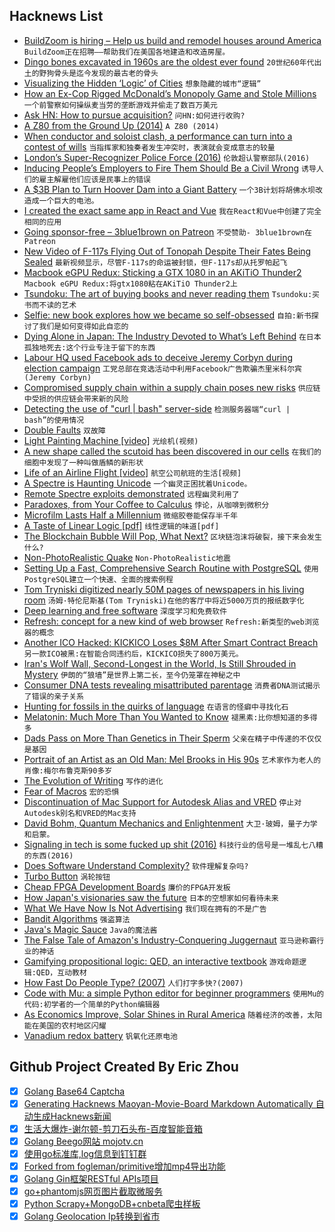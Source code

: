 ## Hacknews List


- [BuildZoom is hiring – Help us build and remodel houses around America](https://jobs.lever.co/buildzoom)  `BuildZoom正在招聘——帮助我们在美国各地建造和改造房屋。`
- [Dingo bones excavated in 1960s are the oldest ever found](http://www.australiangeographic.com.au/news/2018/07/dingo-bones-excavated-in-1960s-are-the-oldest-ever-found)  `20世纪60年代出土的野狗骨头是迄今发现的最古老的骨头`
- [Visualizing the Hidden ‘Logic’ of Cities](https://www.citylab.com/transportation/2018/07/see-your-citys-street-structure-with-these-tools/566138/)  `想象隐藏的城市“逻辑”`
- [How an Ex-Cop Rigged McDonald’s Monopoly Game and Stole Millions](https://www.thedailybeast.com/how-an-ex-cop-rigged-mcdonalds-monopoly-game-and-stole-millions?via=twitter_page)  `一个前警察如何操纵麦当劳的垄断游戏并偷走了数百万美元`
- [Ask HN: How to pursue acquisition?](item?id=17639768)  `问HN:如何进行收购?`
- [A Z80 from the Ground Up (2014)](http://baltazarstudios.com/z80-ground/)  `A Z80 (2014)`
- [When conductor and soloist clash, a performance can turn into a contest of wills](https://theamericanscholar.org/whos-the-boss/#.W1zDZC2ZPmF)  `当指挥家和独奏者发生冲突时，表演就会变成意志的较量`
- [London’s Super-Recognizer Police Force (2016)](https://www.newyorker.com/magazine/2016/08/22/londons-super-recognizer-police-force)  `伦敦超认警察部队(2016)`
- [Inducing People’s Employers to Fire Them Should Be a Civil Wrong](https://quillette.com/2018/07/28/inducing-peoples-employers-to-fire-them-should-be-a-civil-wrong/)  `诱导人们的雇主解雇他们应该是民事上的错误`
- [A $3B Plan to Turn Hoover Dam into a Giant Battery](https://www.nytimes.com/interactive/2018/07/24/business/energy-environment/hoover-dam-renewable-energy.html)  `一个3B计划将胡佛水坝改造成一个巨大的电池。`
- [I created the exact same app in React and Vue](https://medium.com/javascript-in-plain-english/i-created-the-exact-same-app-in-react-and-vue-here-are-the-differences-e9a1ae8077fd)  `我在React和Vue中创建了完全相同的应用`
- [Going sponsor-free – 3blue1brown on Patreon](https://www.patreon.com/posts/19586800)  `不受赞助- 3blue1brown在Patreon`
- [New Video of F-117s Flying Out of Tonopah Despite Their Fates Being Sealed](http://www.thedrive.com/the-war-zone/22487/new-video-of-f-117s-flying-out-of-tonopah-emerges-despite-their-fates-being-sealed)  `最新视频显示，尽管F-117s的命运被封锁，但F-117s却从托罗帕起飞`
- [Macbook eGPU Redux: Sticking a GTX 1080 in an AKiTiO Thunder2](http://archagon.net/blog/2018/07/25/egpu-redux/)  `Macbook eGPU Redux:将gtx1080粘在AKiTiO Thunder2上`
- [Tsundoku: The art of buying books and never reading them](https://www.bbc.co.uk/news/world-44981013)  `Tsundoku:买书而不读的艺术`
- [Selfie: new book explores how we became so self-obsessed](https://www.vox.com/science-and-health/2018/7/19/17518086/selfie-will-storr-book-psychology-west)  `自拍:新书探讨了我们是如何变得如此自恋的`
- [Dying Alone in Japan: The Industry Devoted to What’s Left Behind](https://www.bloomberg.com/news/features/2018-07-18/japan-s-lonely-death-industry)  `在日本孤独地死去:这个行业专注于留下的东西`
- [Labour HQ used Facebook ads to deceive Jeremy Corbyn during election campaign](https://www.thetimes.co.uk/article/labour-hq-used-facebook-ads-to-deceive-jeremy-corbyn-during-election-campaign-grlx75c27)  `工党总部在竞选活动中利用Facebook广告欺骗杰里米科尔宾(Jeremy Corbyn)`
- [Compromised supply chain within a supply chain poses new risks](https://cloudblogs.microsoft.com/microsoftsecure/2018/07/26/attack-inception-compromised-supply-chain-within-a-supply-chain-poses-new-risks/)  `供应链中受损的供应链会带来新的风险`
- [Detecting the use of &#34;curl | bash&#34; server-side](https://www.idontplaydarts.com/2016/04/detecting-curl-pipe-bash-server-side/)  `检测服务器端“curl | bash”的使用情况`
- [Double Faults](https://os.phil-opp.com/double-fault-exceptions/)  `双故障`
- [Light Painting Machine [video]](https://www.youtube.com/watch?v=O1bY66X1JKA)  `光绘机(视频)`
- [A new shape called the scutoid has been discovered in our cells](https://gizmodo.com/the-scutoid-is-geometrys-newest-shape-and-it-could-be-1827924643)  `在我们的细胞中发现了一种叫做盾鳞的新形状`
- [Life of an Airline Flight [video]](https://systemswe.love/videos/life-of-an-airline-flight)  `航空公司航班的生活[视频]`
- [A Spectre is Haunting Unicode](https://www.dampfkraft.com/ghost-characters.html)  `一个幽灵正困扰着Unicode。`
- [Remote Spectre exploits demonstrated](https://lwn.net/Articles/761100/)  `远程幽灵利用了`
- [Paradoxes, from Your Coffee to Calculus](https://www.wsj.com/articles/paradoxes-from-your-coffee-to-calculus-1532532886)  `悖论，从咖啡到微积分`
- [Microfilm Lasts Half a Millennium](https://www.theatlantic.com/technology/archive/2018/07/microfilm-lasts-half-a-millennium/565643/?single_page=true)  `微缩胶卷能保存半千年`
- [A Taste of Linear Logic [pdf]](https://homepages.inf.ed.ac.uk/wadler/papers/lineartaste/lineartaste-revised.pdf)  `线性逻辑的味道[pdf]`
- [The Blockchain Bubble Will Pop, What Next?](http://approximatelycorrect.com/2018/06/22/the-blockchain-bubble-will-pop-what-next/)  `区块链泡沫将破裂，接下来会发生什么?`
- [Non-PhotoRealistic Quake](https://research.cs.wisc.edu/graphics/Gallery/NPRQuake/whatIsIt.html)  `Non-PhotoRealistic地震`
- [Setting Up a Fast, Comprehensive Search Routine with PostgreSQL](https://rob.conery.io/2018/07/23/setting-up-a-fast-comprehensive-search-routine-with-postgresql/)  `使用PostgreSQL建立一个快速、全面的搜索例程`
- [Tom Tryniski digitized nearly 50M pages of newspapers in his living room](https://www.cjr.org/the_profile/tom-tryniski-fultonhistory.php)  `汤姆·特伦尼斯基(Tom Tryniski)在他的客厅中将近5000万页的报纸数字化`
- [Deep learning and free software](https://lwn.net/Articles/760142/)  `深度学习和免费软件`
- [Refresh: concept for a new kind of web browser](https://refresh.study)  `Refresh:新类型的web浏览器的概念`
- [Another ICO Hacked: KICKICO Loses $8M After Smart Contract Breach](https://www.ccn.com/another-ico-hacked-kickico-loses-8-million-after-smart-contract-breach/)  `另一款ICO被黑:在智能合同违约后，KICKICO损失了800万美元。`
- [Iran&#39;s Wolf Wall, Second-Longest in the World, Is Still Shrouded in Mystery](http://blogs.discovermagazine.com/crux/2018/07/27/gorgan-wall-iran-second-longest/#.W1vFmRZE2Ec)  `伊朗的“狼墙”是世界上第二长，至今仍笼罩在神秘之中`
- [Consumer DNA tests revealing misattributed parentage](https://www.theatlantic.com/science/archive/2018/07/dna-test-misattributed-paternity/562928/?single_page=true)  `消费者DNA测试揭示了错误的亲子关系`
- [Hunting for fossils in the quirks of language](https://www.economist.com/books-and-arts/2018/07/19/hunting-for-fossils-in-the-quirks-of-language)  `在语言的怪癖中寻找化石`
- [Melatonin: Much More Than You Wanted to Know](https://www.lesswrong.com/posts/E4cKD9iTWHaE7f3AJ/melatonin-much-more-than-you-wanted-to-know)  `褪黑素:比你想知道的多得多`
- [Dads Pass on More Than Genetics in Their Sperm](https://www.smithsonianmag.com/science-nature/dads-pass-more-genetics-their-sperm-180969760/?no-ist)  `父亲在精子中传递的不仅仅是基因`
- [Portrait of an Artist as an Old Man: Mel Brooks in His 90s](https://www.theatlantic.com/entertainment/archive/2018/07/portrait-of-an-artist-as-an-old-man-mel-brooks-in-his-90s/564683/?curator=MediaREDEF&amp;amp;single_page=true)  `艺术家作为老人的肖像:梅尔布鲁克斯90多岁`
- [The Evolution of Writing](https://sites.utexas.edu/dsb/tokens/the-evolution-of-writing/)  `写作的进化`
- [Fear of Macros](http://www.greghendershott.com/fear-of-macros/)  `宏的恐惧`
- [Discontinuation of Mac Support for Autodesk Alias and VRED](https://knowledge.autodesk.com/support/alias-products/troubleshooting/caas/sfdcarticles/sfdcarticles/Discontinuation-of-Mac-Support-for-Autodesk-Alias-and-VRED.html)  `停止对Autodesk别名和VRED的Mac支持`
- [David Bohm, Quantum Mechanics and Enlightenment](https://blogs.scientificamerican.com/cross-check/david-bohm-quantum-mechanics-and-enlightenment/)  `大卫·玻姆，量子力学和启蒙。`
- [Signaling in tech is some fucked up shit (2016)](https://daiyi.co/blog/2016/11/30/Signaling-in-tech-is-some-fucked-up-shit/)  `科技行业的信号是一堆乱七八糟的东西(2016)`
- [Does Software Understand Complexity?](https://michaelfeathers.silvrback.com/does-software-understand-complexity)  `软件理解复杂吗?`
- [Turbo Button](https://en.wikipedia.org/wiki/Turbo_button)  `涡轮按钮`
- [Cheap FPGA Development Boards](https://joelw.id.au/FPGA/CheapFPGADevelopmentBoards)  `廉价的FPGA开发板`
- [How Japan&#39;s visionaries saw the future](http://www.bbc.com/culture/story/20180725-how-japans-visionaries-saw-the-future)  `日本的空想家如何看待未来`
- [What We Have Now Is Not Advertising](https://nrempel.com/posts/what-we-have-now-is-not-advertising/)  `我们现在拥有的不是广告`
- [Bandit Algorithms](http://banditalgs.com/)  `强盗算法`
- [Java&#39;s Magic Sauce](https://www.azul.com/javas-magic-sauce/)  `Java的魔法酱`
- [The False Tale of Amazon&#39;s Industry-Conquering Juggernaut](https://www.wired.com/story/the-false-tale-of-amazons-industry-conquering-juggernaut/)  `亚马逊称霸行业的神话`
- [Gamifying propositional logic: QED, an interactive textbook](https://terrytao.wordpress.com/2018/07/28/gamifying-propositional-logic-qed-an-interactive-textbook/)  `游戏命题逻辑:QED，互动教材`
- [How Fast Do People Type? (2007)](https://imlocation.wordpress.com/2007/12/05/how-fast-do-people-type/)  `人们打字多快?(2007)`
- [Code with Mu: a simple Python editor for beginner programmers](https://codewith.mu/)  `使用Mu的代码:初学者的一个简单的Python编辑器`
- [As Economics Improve, Solar Shines in Rural America](https://spectrum.ieee.org/energywise/energy/renewables/solar-expands-in-rural-areas)  `随着经济的改善，太阳能在美国的农村地区闪耀`
- [Vanadium redox battery](https://en.wikipedia.org/wiki/Vanadium_redox_battery)  `钒氧化还原电池`

## Github Project Created By Eric Zhou

- [x] [Golang Base64 Captcha](https://github.com/mojocn/base64Captcha)
- [x] [Generating Hacknews Maoyan-Movie-Board Markdown Automatically 自动生成Hacknews新闻](https://github.com/dejavuzhou/md-genie)
- [x] [生活大爆炸-谢尔顿-剪刀石头布-百度智能音箱](https://github.com/mojocn/dueros-bang-game)
- [x] [Golang Beego网站 mojotv.cn](https://github.com/mojocn/www.mojotv.cn)
- [x] [使用go标准库,log信息到钉钉群](https://github.com/mojocn/dooger)
- [x] [Forked from fogleman/primitive增加mp4导出功能](https://github.com/mojocn/primitive)
- [x] [Golang Gin框架RESTful APIs项目](https://github.com/JJJJJJJerk/ezier-golang-web-api-framework)
- [x] [go+phantomjs网页图片截取微服务](https://github.com/mojocn/screen_shot)
- [x] [Python Scrapy+MongoDB+cnbeta爬虫样板](https://github.com/mojocn/scrapy_mongodb_boilerplate_cnbeta)
- [x] [Golang Geolocation Ip转换到省市](https://github.com/mojocn/ip2location)